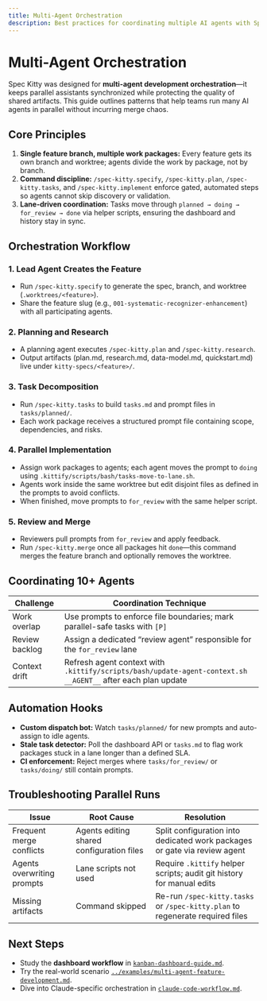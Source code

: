 ```yaml
---
title: Multi-Agent Orchestration
description: Best practices for coordinating multiple AI agents with Spec Kitty’s workflow tooling.
---
```


# Multi-Agent Orchestration

Spec Kitty was designed for **multi-agent development orchestration**—it keeps parallel assistants synchronized while protecting the quality of shared artifacts. This guide outlines patterns that help teams run many AI agents in parallel without incurring merge chaos.

## Core Principles

1. **Single feature branch, multiple work packages:** Every feature gets its own branch and worktree; agents divide the work by package, not by branch.
2. **Command discipline:** `/spec-kitty.specify`, `/spec-kitty.plan`, `/spec-kitty.tasks`, and `/spec-kitty.implement` enforce gated, automated steps so agents cannot skip discovery or validation.
3. **Lane-driven coordination:** Tasks move through `planned → doing → for_review → done` via helper scripts, ensuring the dashboard and history stay in sync.

## Orchestration Workflow

### 1. Lead Agent Creates the Feature
- Run `/spec-kitty.specify` to generate the spec, branch, and worktree (`.worktrees/<feature>`).
- Share the feature slug (e.g., `001-systematic-recognizer-enhancement`) with all participating agents.

### 2. Planning and Research
- A planning agent executes `/spec-kitty.plan` and `/spec-kitty.research`.
- Output artifacts (plan.md, research.md, data-model.md, quickstart.md) live under `kitty-specs/<feature>/`.

### 3. Task Decomposition
- Run `/spec-kitty.tasks` to build `tasks.md` and prompt files in `tasks/planned/`.
- Each work package receives a structured prompt file containing scope, dependencies, and risks.

### 4. Parallel Implementation
- Assign work packages to agents; each agent moves the prompt to `doing` using `.kittify/scripts/bash/tasks-move-to-lane.sh`.
- Agents work inside the same worktree but edit disjoint files as defined in the prompts to avoid conflicts.
- When finished, move prompts to `for_review` with the same helper script.

### 5. Review and Merge
- Reviewers pull prompts from `for_review` and apply feedback.
- Run `/spec-kitty.merge` once all packages hit `done`—this command merges the feature branch and optionally removes the worktree.

## Coordinating 10+ Agents

| Challenge | Coordination Technique |
|-----------|-----------------------|
| Work overlap | Use prompts to enforce file boundaries; mark parallel-safe tasks with `[P]` |
| Review backlog | Assign a dedicated “review agent” responsible for the `for_review` lane |
| Context drift | Refresh agent context with `.kittify/scripts/bash/update-agent-context.sh __AGENT__` after each plan update |

## Automation Hooks

- **Custom dispatch bot:** Watch `tasks/planned/` for new prompts and auto-assign to idle agents.
- **Stale task detector:** Poll the dashboard API or `tasks.md` to flag work packages stuck in a lane longer than a defined SLA.
- **CI enforcement:** Reject merges where `tasks/for_review/` or `tasks/doing/` still contain prompts.

## Troubleshooting Parallel Runs

| Issue | Root Cause | Resolution |
|-------|------------|------------|
| Frequent merge conflicts | Agents editing shared configuration files | Split configuration into dedicated work packages or gate via review agent |
| Agents overwriting prompts | Lane scripts not used | Require `.kittify` helper scripts; audit git history for manual edits |
| Missing artifacts | Command skipped | Re-run `/spec-kitty.tasks` or `/spec-kitty.plan` to regenerate required files |

## Next Steps

- Study the **dashboard workflow** in [`kanban-dashboard-guide.md`](kanban-dashboard-guide.md).
- Try the real-world scenario [`../examples/multi-agent-feature-development.md`](../examples/multi-agent-feature-development.md).
- Dive into Claude-specific orchestration in [`claude-code-workflow.md`](claude-code-workflow.md).
